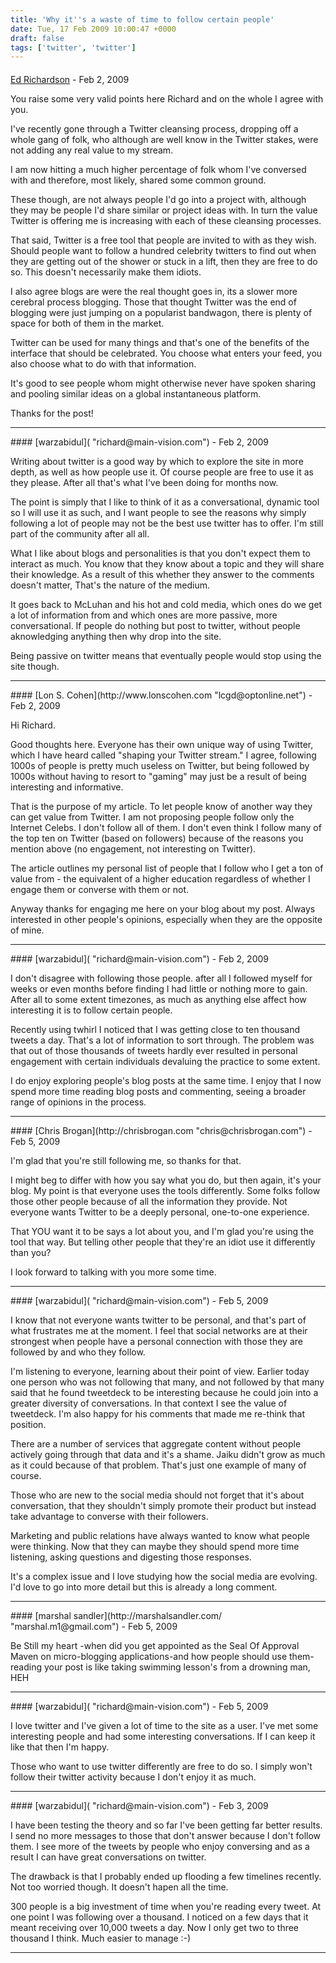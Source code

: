 ```yaml
---
title: 'Why it''s a waste of time to follow certain people'
date: Tue, 17 Feb 2009 10:00:47 +0000
draft: false
tags: ['twitter', 'twitter']
---
```



#### 
[Ed Richardson](http://www.digital-constructions.com/blog/blog.html "ed@digital-constructions.com") - <time datetime="2009-02-17 13:29:05">Feb 2, 2009</time>

You raise some very valid points here Richard and on the whole I agree with you.  
  
I've recently gone through a Twitter cleansing process, dropping off a whole gang of folk, who although are well know in the Twitter stakes, were not adding any real value to my stream.  
  
I am now hitting a much higher percentage of folk whom I've conversed with and therefore, most likely, shared some common ground.  
  
These though, are not always people I'd go into a project with, although they may be people I'd share similar or project ideas with. In turn the value Twitter is offering me is increasing with each of these cleansing processes.  
  
That said, Twitter is a free tool that people are invited to with as they wish. Should people want to follow a hundred celebrity twitters to find out when they are getting out of the shower or stuck in a lift, then they are free to do so. This doesn't necessarily make them idiots.  
  
I also agree blogs are were the real thought goes in, its a slower more cerebral process blogging. Those that thought Twitter was the end of blogging were just jumping on a popularist bandwagon, there is plenty of space for both of them in the market.  
  
Twitter can be used for many things and that's one of the benefits of the interface that should be celebrated. You choose what enters your feed, you also choose what to do with that information.  
  
It's good to see people whom might otherwise never have spoken sharing and pooling similar ideas on a global instantaneous platform.  
  
Thanks for the post!
<hr />
#### 
[warzabidul]( "richard@main-vision.com") - <time datetime="2009-02-17 13:48:16">Feb 2, 2009</time>

Writing about twitter is a good way by which to explore the site in more depth, as well as how people use it. Of course people are free to use it as they please. After all that's what I've been doing for months now.  
  
The point is simply that I like to think of it as a conversational, dynamic tool so I will use it as such, and I want people to see the reasons why simply following a lot of people may not be the best use twitter has to offer. I'm still part of the community after all all.  
  
What I like about blogs and personalities is that you don't expect them to interact as much. You know that they know about a topic and they will share their knowledge. As a result of this whether they answer to the comments doesn't matter, That's the nature of the medium.  
  
It goes back to McLuhan and his hot and cold media, which ones do we get a lot of information from and which ones are more passive, more conversational. If people do nothing but post to twitter, without people aknowledging anything then why drop into the site.  
  
Being passive on twitter means that eventually people would stop using the site though.
<hr />
#### 
[Lon S. Cohen](http://www.lonscohen.com "lcgd@optonline.net") - <time datetime="2009-02-17 16:57:25">Feb 2, 2009</time>

Hi Richard.  
  
Good thoughts here. Everyone has their own unique way of using Twitter, which I have heard called "shaping your Twitter stream." I agree, following 1000s of people is pretty much useless on Twitter, but being followed by 1000s without having to resort to "gaming" may just be a result of being interesting and informative.  
  
That is the purpose of my article. To let people know of another way they can get value from Twitter. I am not proposing people follow only the Internet Celebs. I don't follow all of them. I don't even think I follow many of the top ten on Twitter (based on followers) because of the reasons you mention above (no engagement, not interesting on Twitter).  
  
The article outlines my personal list of people that I follow who I get a ton of value from - the equivalent of a higher education regardless of whether I engage them or converse with them or not.  
  
Anyway thanks for engaging me here on your blog about my post. Always interested in other people's opinions, especially when they are the opposite of mine.
<hr />
#### 
[warzabidul]( "richard@main-vision.com") - <time datetime="2009-02-17 17:18:42">Feb 2, 2009</time>

I don't disagree with following those people. after all I followed myself for weeks or even months before finding I had little or nothing more to gain. After all to some extent timezones, as much as anything else affect how interesting it is to follow certain people.  
  
Recently using twhirl I noticed that I was getting close to ten thousand tweets a day. That's a lot of information to sort through. The problem was that out of those thousands of tweets hardly ever resulted in personal engagement with certain individuals devaluing the practice to some extent.  
  
I do enjoy exploring people's blog posts at the same time. I enjoy that I now spend more time reading blog posts and commenting, seeing a broader range of opinions in the process.
<hr />
#### 
[Chris Brogan](http://chrisbrogan.com "chris@chrisbrogan.com") - <time datetime="2009-02-20 11:40:42">Feb 5, 2009</time>

I'm glad that you're still following me, so thanks for that.  
  
I might beg to differ with how you say what you do, but then again, it's your blog. My point is that everyone uses the tools differently. Some folks follow those other people because of all the information they provide. Not everyone wants Twitter to be a deeply personal, one-to-one experience.  
  
That YOU want it to be says a lot about you, and I'm glad you're using the tool that way. But telling other people that they're an idiot use it differently than you?  
  
I look forward to talking with you more some time.
<hr />
#### 
[warzabidul]( "richard@main-vision.com") - <time datetime="2009-02-20 11:52:03">Feb 5, 2009</time>

I know that not everyone wants twitter to be personal, and that's part of what frustrates me at the moment. I feel that social networks are at their strongest when people have a personal connection with those they are followed by and who they follow.  
  
I'm listening to everyone, learning about their point of view. Earlier today one person who was not following that many, and not followed by that many said that he found tweetdeck to be interesting because he could join into a greater diversity of conversations. In that context I see the value of tweetdeck. I'm also happy for his comments that made me re-think that position.  
  
There are a number of services that aggregate content without people actively going through that data and it's a shame. Jaiku didn't grow as much as it could because of that problem. That's just one example of many of course.  
  
Those who are new to the social media should not forget that it's about conversation, that they shouldn't simply promote their product but instead take advantage to converse with their followers.  
  
Marketing and public relations have always wanted to know what people were thinking. Now that they can maybe they should spend more time listening, asking questions and digesting those responses.  
  
It's a complex issue and I love studying how the social media are evolving. I'd love to go into more detail but this is already a long comment.
<hr />
#### 
[marshal sandler](http://marshalsandler.com/ "marshal.m1@gmail.com") - <time datetime="2009-02-20 13:00:03">Feb 5, 2009</time>

Be Still my heart -when did you get appointed as the Seal Of Approval Maven on micro-blogging applications-and how people should use them- reading your post is like taking swimming lesson's from a drowning man, HEH
<hr />
#### 
[warzabidul]( "richard@main-vision.com") - <time datetime="2009-02-20 13:14:26">Feb 5, 2009</time>

I love twitter and I've given a lot of time to the site as a user. I've met some interesting people and had some interesting conversations. If I can keep it like that then I'm happy.  
  
Those who want to use twitter differently are free to do so. I simply won't follow their twitter activity because I don't enjoy it as much.
<hr />
#### 
[warzabidul]( "richard@main-vision.com") - <time datetime="2009-02-25 10:09:43">Feb 3, 2009</time>

I have been testing the theory and so far I've been getting far better results. I send no more messages to those that don't answer because I don't follow them. I see more of the tweets by people who enjoy conversing and as a result I can have great conversations on twitter.  
  
The drawback is that I probably ended up flooding a few timelines recently. Not too worried though. It doesn't hapen all the time.  
  
300 people is a big investment of time when you're reading every tweet. At one point I was following over a thousand. I noticed on a few days that it meant receiving over 10,000 tweets a day. Now I only get two to three thousand I think. Much easier to manage :-)
<hr />
